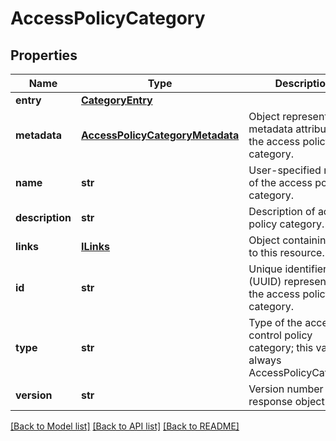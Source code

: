# AccessPolicyCategory

## Properties
Name | Type | Description | Notes
------------ | ------------- | ------------- | -------------
**entry** | [**CategoryEntry**](CategoryEntry.md) |  | [optional] 
**metadata** | [**AccessPolicyCategoryMetadata**](AccessPolicyCategoryMetadata.md) | Object representing metadata attributes for the access policy category. | [optional] 
**name** | **str** | User-specified name of the access policy category. | [optional] 
**description** | **str** | Description of access policy category. | [optional] 
**links** | [**ILinks**](ILinks.md) | Object containing links to this resource. | [optional] 
**id** | **str** | Unique identifier (UUID) representing the access policy category. | [optional] 
**type** | **str** | Type of the access control policy category; this value is always AccessPolicyCategory. | [optional] 
**version** | **str** | Version number of the response object. | [optional] 

[[Back to Model list]](../README.md#documentation-for-models) [[Back to API list]](../README.md#documentation-for-api-endpoints) [[Back to README]](../README.md)


